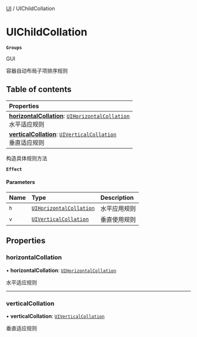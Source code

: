 [UI](../modules/UI.UI.md) / UIChildCollation

# UIChildCollation <Badge type="tip" text="Class" /> <Score text="UIChildCollation" />

**`Groups`**

GUI

容器自动布局子项排序规则

## Table of contents

| Properties |
| :-----|
| **[horizontalCollation](UI.UIChildCollation.md#horizontalcollation)**: [`UIHorizontalCollation`](../enums/UI.UIHorizontalCollation.md) <br> 水平适应规则|
| **[verticalCollation](UI.UIChildCollation.md#verticalcollation)**: [`UIVerticalCollation`](../enums/UI.UIVerticalCollation.md) <br> 垂直适应规则|

构造具体规则方法

**`Effect`**


#### Parameters

| Name | Type | Description |
| :------ | :------ | :------ |
| `h` | [`UIHorizontalCollation`](../enums/UI.UIHorizontalCollation.md) | 水平应用规则 |
| `v` | [`UIVerticalCollation`](../enums/UI.UIVerticalCollation.md) | 垂直使用规则 |

## Properties

### horizontalCollation <Score text="horizontalCollation" /> 

• **horizontalCollation**: [`UIHorizontalCollation`](../enums/UI.UIHorizontalCollation.md)

水平适应规则

___

### verticalCollation <Score text="verticalCollation" /> 

• **verticalCollation**: [`UIVerticalCollation`](../enums/UI.UIVerticalCollation.md)

垂直适应规则
